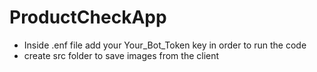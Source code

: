 # ProductCheckApp

- Inside .enf file add your Your_Bot_Token key in order to run the code
- create src folder to save images from the client 
